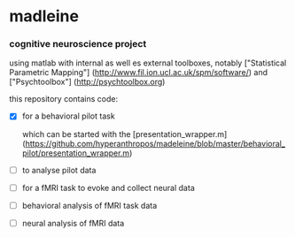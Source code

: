 # madleine

### cognitive neuroscience project

using matlab with internal as well es external toolboxes, notably ["Statistical Parametric Mapping"] (http://www.fil.ion.ucl.ac.uk/spm/software/) and ["Psychtoolbox"] (http://psychtoolbox.org)

this repository contains code:
- [x] for a behavioral pilot task

  which can be started with the [presentation_wrapper.m] (https://github.com/hyperanthropos/madeleine/blob/master/behavioral_pilot/presentation_wrapper.m)
- [ ] to analyse pilot data
- [ ] for a fMRI task to evoke and collect neural data
- [ ] behavioral analysis of fMRI task data
- [ ] neural analysis of fMRI data

